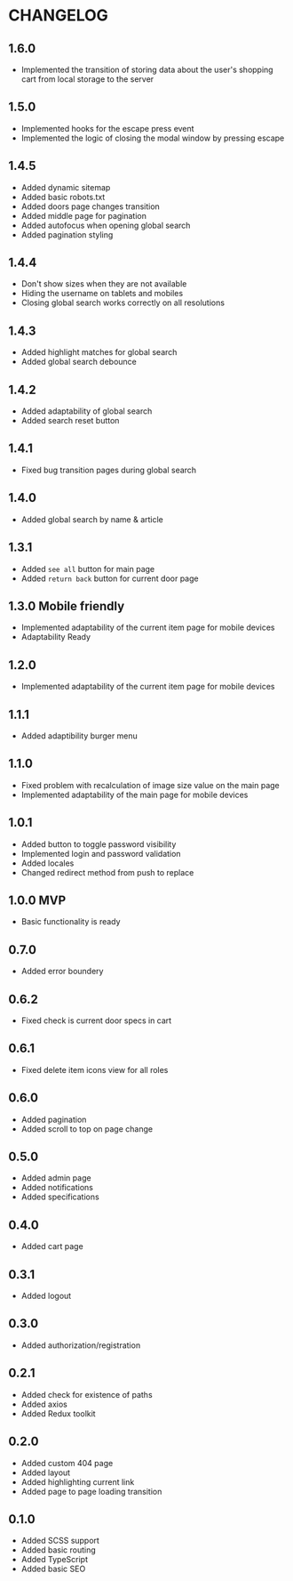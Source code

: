 # CHANGELOG

## 1.6.0

- Implemented the transition of storing data about the user's shopping cart from local storage to the server

## 1.5.0

- Implemented hooks for the escape press event
- Implemented the logic of closing the modal window by pressing escape

## 1.4.5

- Added dynamic sitemap
- Added basic robots.txt
- Added doors page changes transition
- Added middle page for pagination
- Added autofocus when opening global search
- Added pagination styling

## 1.4.4

- Don't show sizes when they are not available
- Hiding the username on tablets and mobiles
- Closing global search works correctly on all resolutions

## 1.4.3

- Added highlight matches for global search
- Added global search debounce

## 1.4.2

- Added adaptability of global search
- Added search reset button

## 1.4.1

- Fixed bug transition pages during global search

## 1.4.0

- Added global search by name & article

## 1.3.1

- Added `see all` button for main page
- Added `return back` button for current door page

## 1.3.0 Mobile friendly

- Implemented adaptability of the current item page for mobile devices
- Adaptability Ready

## 1.2.0

- Implemented adaptability of the current item page for mobile devices

## 1.1.1

- Added adaptibility burger menu

## 1.1.0

- Fixed problem with recalculation of image size value on the main page
- Implemented adaptability of the main page for mobile devices

## 1.0.1

- Added button to toggle password visibility
- Implemented login and password validation
- Added locales
- Changed redirect method from push to replace

## 1.0.0 MVP

- Basic functionality is ready

## 0.7.0

- Added error boundery

## 0.6.2

- Fixed check is current door specs in cart

## 0.6.1

- Fixed delete item icons view for all roles

## 0.6.0

- Added pagination
- Added scroll to top on page change

## 0.5.0

- Added admin page
- Added notifications
- Added specifications
  
## 0.4.0

- Added cart page
  
## 0.3.1

- Added logout 
  
## 0.3.0

- Added authorization/registration
  
## 0.2.1

- Added check for existence of paths
- Added axios
- Added Redux toolkit
  
## 0.2.0

- Added custom 404 page
- Added layout
- Added highlighting current link
- Added page to page loading transition
  
## 0.1.0

- Added SCSS support
- Added basic routing
- Added TypeScript
- Added basic SEO
  